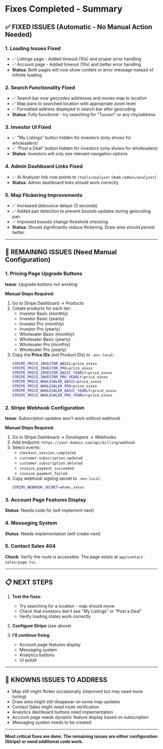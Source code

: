 # Fixes Completed - Summary

## ✅ **FIXED ISSUES (Automatic - No Manual Action Needed)**

### 1. **Loading Issues Fixed**
- ✅ Listings page - Added timeout (10s) and proper error handling
- ✅ Account page - Added timeout (10s) and better error handling
- **Status**: Both pages will now show content or error message instead of infinite loading

### 2. **Search Functionality Fixed**
- ✅ Search bar now geocodes addresses and moves map to location
- ✅ Map pans to searched location with appropriate zoom level
- ✅ Formatted address displayed in search bar after geocoding
- **Status**: Fully functional - try searching for "Tucson" or any city/address

### 3. **Investor UI Fixed**
- ✅ "My Listings" button hidden for investors (only shows for wholesalers)
- ✅ "Post a Deal" button hidden for investors (only shows for wholesalers)
- **Status**: Investors will only see relevant navigation options

### 4. **Admin Dashboard Links Fixed**
- ✅ AI Analyzer link now points to `/tools/analyzer` (was `/admin/analyzer`)
- **Status**: Admin dashboard links should work correctly

### 5. **Map Flickering Improvements**
- ✅ Increased debounce delays (3 seconds)
- ✅ Added pan detection to prevent bounds updates during geocoding pan
- ✅ Improved bounds change threshold checking
- **Status**: Should significantly reduce flickering. Draw area should persist better.

---

## 🔧 **REMAINING ISSUES (Need Manual Configuration)**

### 1. **Pricing Page Upgrade Buttons**
**Issue**: Upgrade buttons not working

**Manual Steps Required:**
1. Go to Stripe Dashboard → Products
2. Create products for each tier:
   - Investor Basic (monthly)
   - Investor Basic (yearly)
   - Investor Pro (monthly)
   - Investor Pro (yearly)
   - Wholesaler Basic (monthly)
   - Wholesaler Basic (yearly)
   - Wholesaler Pro (monthly)
   - Wholesaler Pro (yearly)
3. Copy the **Price IDs** (not Product IDs) to `.env.local`:
   ```bash
   STRIPE_PRICE_INVESTOR_BASIC=price_xxxxx
   STRIPE_PRICE_INVESTOR_PRO=price_xxxxx
   STRIPE_PRICE_INVESTOR_BASIC_YEARLY=price_xxxxx
   STRIPE_PRICE_INVESTOR_PRO_YEARLY=price_xxxxx
   STRIPE_PRICE_WHOLESALER_BASIC=price_xxxxx
   STRIPE_PRICE_WHOLESALER_PRO=price_xxxxx
   STRIPE_PRICE_WHOLESALER_BASIC_YEARLY=price_xxxxx
   STRIPE_PRICE_WHOLESALER_PRO_YEARLY=price_xxxxx
   ```

### 2. **Stripe Webhook Configuration**
**Issue**: Subscription updates won't work without webhook

**Manual Steps Required:**
1. Go to Stripe Dashboard → Developers → Webhooks
2. Add endpoint: `https://your-domain.com/api/billing/webhook`
3. Select events:
   - `checkout.session.completed`
   - `customer.subscription.updated`
   - `customer.subscription.deleted`
   - `invoice.payment_succeeded`
   - `invoice.payment_failed`
4. Copy webhook signing secret to `.env.local`:
   ```bash
   STRIPE_WEBHOOK_SECRET=whsec_xxxxx
   ```

### 3. **Account Page Features Display**
**Status**: Needs code fix (will implement next)

### 4. **Messaging System**
**Status**: Needs implementation (will create next)

### 5. **Contact Sales 404**
**Check**: Verify the route is accessible. The page exists at `app/contact-sales/page.tsx`.

---

## 📋 **NEXT STEPS**

1. **Test the fixes**:
   - Try searching for a location - map should move
   - Check that investors don't see "My Listings" or "Post a Deal"
   - Verify loading states work correctly

2. **Configure Stripe** (see above)

3. **I'll continue fixing**:
   - Account page features display
   - Messaging system
   - Analytics buttons
   - UI polish

---

## 🐛 **KNOWNS ISSUES TO ADDRESS**

- Map still might flicker occasionally (improved but may need more tuning)
- Draw area might still disappear on some map updates
- Contact Sales might need route verification
- Analytics dashboard buttons need implementation
- Account page needs dynamic feature display based on subscription
- Messaging system needs to be created

---

**Most critical fixes are done. The remaining issues are either configuration (Stripe) or need additional code work.**


